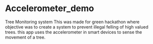 # Accelerometer_demo
Tree Monitoring system
This was made for green hackathon where objective was to create a system to prevent illegal felling of high valued trees. this app uses the accelerometer in smart devices to sense the movement of a tree.
